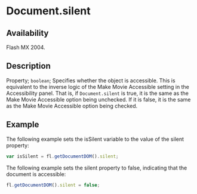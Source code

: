 # Document.silent

## Availability

Flash MX 2004.

## Description

Property; `boolean`; Specifies whether the object is accessible. This is equivalent to the inverse logic of the Make Movie Accessible setting in the Accessibility panel. That is, if `Document.silent` is true, it is the same as the Make Movie Accessible option being unchecked. If it is false, it is the same as the Make Movie Accessible option being checked.

## Example

The following example sets the isSilent variable to the value of the silent property:

```javascript
var isSilent = fl.getDocumentDOM().silent;
```

The following example sets the silent property to false, indicating that the document is accessible:

```javascript
fl.getDocumentDOM().silent = false;
```
